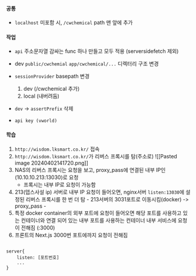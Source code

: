 
#### 공통
- `localhost` 미포함 시, `/cwchemical` path 맨 앞에 추가

#### 작업

- `api` 주소문자열 감싸는 func 하나 만들고 모두 적용 (serversidefetch 제외)
- dev `public/cwchemial` `app/cwchemical/...` 디렉터리 구조 변경
- `sessionProvider` basepath 변경
	1. dev (/cwchemical 추가)
	2. local (내버려둠)

- `dev` -> `assertPrefix` 삭제
- `api key (vworld)`

#### 학습

1. `http://wisdom.lksmart.co.kr/` 접속
2. `http://wisdom.lksmart.co.kr/`가 리버스 프록시를 탐(주소로)
![[Pasted image 20240402141720.png]]
5. NAS의 리버스 프록시는 요청을 보고, proxy_pass에 연결된 내부 IP인 (10.10.10.213:13030)로 요청
	- 프록시는 내부 IP로 요청이 가능함
6. 213(뎁스사설  ip) 서버로 내부 IP 요청이 들어오면, nginx서버 `listen:13030`에 설정된 리버스 프록시를 한 번 더 탐
		- 213서버의 3031포트로 이동시킴(docker) -> proxy_pass
		- 
7. 특정 docker container의 외부 포트에 요청이 들어오면 해당 포트를 사용하고 있는 컨테이너와 연결 되어 있는 내부 포트를 사용하는 컨테이너 내부 서비스에 요청이 전해짐 (:3000)
8. 프론트의 Next.js 3000번 포트에까지 요청이 전해짐


```null

server{
	listen: [포트번호]
	...
}
```